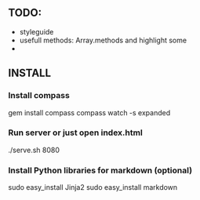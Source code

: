 
## TODO:
  - styleguide
  - usefull methods: Array.methods and highlight some
  - 









## INSTALL

### Install compass

gem install compass
compass watch -s expanded

### Run server or just open index.html
./serve.sh 8080

### Install Python libraries for markdown (optional)
sudo easy_install Jinja2
sudo easy_install markdown


